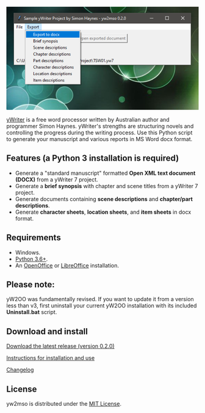![screenshot](Screenshots/screen01.png)



[yWriter](http://spacejock.com/yWriter7.html) is a free word processor written by Australian author and programmer Simon Haynes. yWriter's strengths are structuring novels and controlling the progress during the writing process. Use this Python script to generate your manuscript and various reports in MS Word docx format.


## Features (a Python 3 installation is required)

- Generate a "standard manuscript" formatted **Open XML text document (DOCX)** from a yWriter 7 project.
- Generate a **brief synopsis** with chapter and scene titles from a yWriter 7 project.
- Generate documents containing **scene descriptions** and **chapter/part descriptions**.
- Generate **character sheets**, **location sheets**, and **item sheets** in docx format.
  
## Requirements

- Windows.
- [Python 3.6+](https://www.python.org).  
- An [OpenOffice](http://www.openoffice.org/) or [LibreOffice](https://www.libreoffice.org/) installation.

## Please note: 

yW2OO was fundamentally revised. If you want to update it from a version less than v3, 
first uninstall your current yW2OO installation with its included **Uninstall.bat** script.

## Download and install

[Download the latest release (version 0.2.0)](https://raw.githubusercontent.com/peter88213/yw2mso/main/dist/yw2mso_v0.2.0.zip)

[Instructions for installation and use](usage)

[Changelog](changelog)

## License

yw2mso is distributed under the [MIT License](http://www.opensource.org/licenses/mit-license.php).


 




